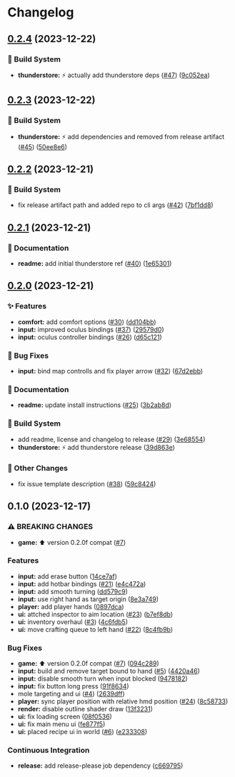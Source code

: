 # Changelog

## [0.2.4](https://github.com/Xenira/TechtonicaVR/compare/v0.2.3...v0.2.4) (2023-12-22)


### 👷 Build System

* **thunderstore:** :zap: actually add thunderstore deps ([#47](https://github.com/Xenira/TechtonicaVR/issues/47)) ([9c052ea](https://github.com/Xenira/TechtonicaVR/commit/9c052eaedc580fe8a7eacc5be4489199d617ce15))

## [0.2.3](https://github.com/Xenira/TechtonicaVR/compare/v0.2.2...v0.2.3) (2023-12-22)


### 👷 Build System

* **thunderstore:** :zap: add dependencies and removed from release artifact ([#45](https://github.com/Xenira/TechtonicaVR/issues/45)) ([50ee8e6](https://github.com/Xenira/TechtonicaVR/commit/50ee8e6f7c8903b13729350fa4c4f2ece3b1d61f))

## [0.2.2](https://github.com/Xenira/TechtonicaVR/compare/v0.2.1...v0.2.2) (2023-12-21)


### 👷 Build System

* fix release artifact path and added repo to cli args ([#42](https://github.com/Xenira/TechtonicaVR/issues/42)) ([7bf1dd8](https://github.com/Xenira/TechtonicaVR/commit/7bf1dd8bf662260558679d990e579adc563baa58))

## [0.2.1](https://github.com/Xenira/TechtonicaVR/compare/v0.2.0...v0.2.1) (2023-12-21)


### 📝 Documentation

* **readme:** add initial thunderstore ref ([#40](https://github.com/Xenira/TechtonicaVR/issues/40)) ([1e65301](https://github.com/Xenira/TechtonicaVR/commit/1e65301b8f904c18c91dfae835aebd8797820937))

## [0.2.0](https://github.com/Xenira/TechtonicaVR/compare/v0.1.0...v0.2.0) (2023-12-21)


### ✨ Features

* **comfort:** add comfort options ([#30](https://github.com/Xenira/TechtonicaVR/issues/30)) ([dd104bb](https://github.com/Xenira/TechtonicaVR/commit/dd104bba6220a7ff95bab31f9c245fcbe46cba81))
* **input:** improved oculus bindings ([#37](https://github.com/Xenira/TechtonicaVR/issues/37)) ([29579d0](https://github.com/Xenira/TechtonicaVR/commit/29579d0029547173523c5574ab11985fce14f385))
* **input:** oculus controller bindings ([#26](https://github.com/Xenira/TechtonicaVR/issues/26)) ([d65c121](https://github.com/Xenira/TechtonicaVR/commit/d65c1215c360ab709454dae5960cd04df71da447))


### 🐛 Bug Fixes

* **input:** bind map controlls and fix player arrow ([#32](https://github.com/Xenira/TechtonicaVR/issues/32)) ([67d2ebb](https://github.com/Xenira/TechtonicaVR/commit/67d2ebb590ae14fa4d51d5f95be527735b5c2496))


### 📝 Documentation

* **readme:** update install instructions ([#25](https://github.com/Xenira/TechtonicaVR/issues/25)) ([3b2ab8d](https://github.com/Xenira/TechtonicaVR/commit/3b2ab8d78ca4bec81a3451efb49f5f8ba07a76b2))


### 👷 Build System

* add readme, license and changelog to release ([#29](https://github.com/Xenira/TechtonicaVR/issues/29)) ([3e68554](https://github.com/Xenira/TechtonicaVR/commit/3e68554a40545918e618a487e632857cc72678a5))
* **thunderstore:** ⚡ add thunderstore release ([39d863e](https://github.com/Xenira/TechtonicaVR/commit/39d863eecc92f1e4c7a52ad92fb8e34a79ac8c93))


### 🔧 Other Changes

* fix issue template description ([#38](https://github.com/Xenira/TechtonicaVR/issues/38)) ([59c8424](https://github.com/Xenira/TechtonicaVR/commit/59c84241f8d511f57463426ef92bcd36e25e3cff))

## 0.1.0 (2023-12-17)


### ⚠ BREAKING CHANGES

* **game:** :arrow_up: version 0.2.0f compat ([#7](https://github.com/Xenira/TechtonicaVR/issues/7))

### Features

* **input:** add erase button ([14ce7af](https://github.com/Xenira/TechtonicaVR/commit/14ce7af0ece5bd17e8fbb236dfa81cd85d03c441))
* **input:** add hotbar bindings ([#21](https://github.com/Xenira/TechtonicaVR/issues/21)) ([e4c472a](https://github.com/Xenira/TechtonicaVR/commit/e4c472a5bdc6c9989230d484dd4d9a8249261d46))
* **input:** add smooth turning ([dd579c9](https://github.com/Xenira/TechtonicaVR/commit/dd579c94771fb8014eea119e209e02d6f75578b7))
* **input:** use right hand as target origin ([8e3a749](https://github.com/Xenira/TechtonicaVR/commit/8e3a7499bf44b5de3c9b39d2a2184b5827820471))
* **player:** add player hands ([0897dca](https://github.com/Xenira/TechtonicaVR/commit/0897dcab4acda07dfd94a19bbdaa31f083bc2fed))
* **ui:** attched inspector to aim location ([#23](https://github.com/Xenira/TechtonicaVR/issues/23)) ([b7ef8db](https://github.com/Xenira/TechtonicaVR/commit/b7ef8dbf1f7dfae9a08e0f13f3fe2152e2ab1aac))
* **ui:** inventory overhaul ([#3](https://github.com/Xenira/TechtonicaVR/issues/3)) ([4c6fdb5](https://github.com/Xenira/TechtonicaVR/commit/4c6fdb5fc2ef4f6923c1e0de463eae719c10b630))
* **ui:** move crafting queue to left hand ([#22](https://github.com/Xenira/TechtonicaVR/issues/22)) ([8c4fb9b](https://github.com/Xenira/TechtonicaVR/commit/8c4fb9ba23d0b9b7ef09533324eafd64f3e1dec6))


### Bug Fixes

* **game:** :arrow_up: version 0.2.0f compat ([#7](https://github.com/Xenira/TechtonicaVR/issues/7)) ([094c289](https://github.com/Xenira/TechtonicaVR/commit/094c289be1d93ea6aa9dfeda9299cc4ab0f48029))
* **input:** build and remove target bound to hand ([#5](https://github.com/Xenira/TechtonicaVR/issues/5)) ([4420a46](https://github.com/Xenira/TechtonicaVR/commit/4420a4609a86fcf173aa0f4c7696f35012b39a61))
* **input:** disable smooth turn when input blocked ([9478182](https://github.com/Xenira/TechtonicaVR/commit/9478182613b4a18df3ba252645d29748dc1646b5))
* **input:** fix button long press ([91f8634](https://github.com/Xenira/TechtonicaVR/commit/91f86348071893034dd34e77339b47d6feed510c))
* mole targeting and ui ([#4](https://github.com/Xenira/TechtonicaVR/issues/4)) ([2639dff](https://github.com/Xenira/TechtonicaVR/commit/2639dff540f0fc7ffaf60c5ec6bb07fef51ededa))
* **player:** sync player position with relative hmd position ([#24](https://github.com/Xenira/TechtonicaVR/issues/24)) ([8c58733](https://github.com/Xenira/TechtonicaVR/commit/8c58733a7bfbb4cfc3bea3f07739c9c50c2d1bd9))
* **render:** disable outline shader draw ([13f3231](https://github.com/Xenira/TechtonicaVR/commit/13f32317e24a33c5cf9a40ee13467601ed5bee22))
* **ui:** fix loading screen ([08f0536](https://github.com/Xenira/TechtonicaVR/commit/08f05368cc95b50064d75eb7fd2e77d29b43dad6))
* **ui:** fix main menu ui ([fe877f5](https://github.com/Xenira/TechtonicaVR/commit/fe877f5175c6d2543f9e716bb609565b082d1701))
* **ui:** placed recipe ui in world ([#6](https://github.com/Xenira/TechtonicaVR/issues/6)) ([e233308](https://github.com/Xenira/TechtonicaVR/commit/e2333080ec7d9e642070f0f213689f0ab6c5a6bb))


### Continuous Integration

* **release:** add release-please job dependency ([c669795](https://github.com/Xenira/TechtonicaVR/commit/c66979512249f118738e0b8118f5db865fd1685a))
